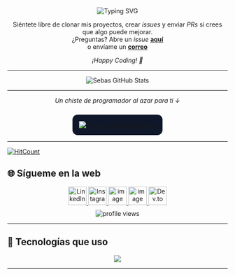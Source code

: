 <div align="center">

<img src="https://readme-typing-svg.demolab.com?font=Fira+Code&pause=1000&color=3B82F6&center=true&vCenter=true&width=600&lines=Bienvenido+a+mi+perfil+de+GitHub;Desarrollador+Web+y+de+Software;JavaScript+%7C+Node.js+%7C+SQL+%7C+React;Arduino+%26+ESP32;IDE:+VS+Code+%26+Windsurf" alt="Typing SVG" />

</div>

<div align="center">

Siéntete libre de clonar mis proyectos, crear *issues* y enviar *PRs* si crees que algo puede mejorar. <br>
¿Preguntas? Abre un *issue* <a href="https://github.com/zodiakoCEO/zodiakoCEO/issues/new"><b>aquí</b></a><br>
o envíame un <a href="mailto:st1001446920@gmail.com"><b>correo</b></a>  

<i>¡Happy Coding! 🚀</i>  

</div>

---

<div align="center">

<img align="center" src="https://github-readme-stats.vercel.app/api?username=zodiakoCEO&include_all_commits=true&count_private=true&show_icons=true&line_height=24&title_color=3B82F6&icon_color=8B5CF6&text_color=9CA3AF&bg_color=00000000" alt="Sebas GitHub Stats">

</div>

---

<div align="center">

<i>Un chiste de programador al azar para ti ↓</i>  

<div style="background-color:#0f172a; border-radius:12px; padding:15px; margin-top:10px; display:inline-block;">
  <a href="https://readme-jokes.vercel.app">
    <img src="https://readme-jokes.vercel.app/api?theme=dark&lang=es" alt="Chistes de programador" />
  </a>
</div>

</div>

---

[![HitCount](http://hits.dwyl.com/zodiakoCEO/zodiakoCEO.svg)](http://hits.dwyl.com/zodiakoCEO/zodiakoCEO)

## 🌐 Sígueme en la web

<div align="center">

<!-- Iconos redondos todos con skillicons (uniformes) -->
<a href="https://www.linkedin.com/in/TU_LINKEDIN" target="_blank">
  <img src="https://skillicons.dev/icons?i=linkedin" alt="LinkedIn" width="42" />
</a>

<a href="https://www.instagram.com/TU_INSTAGRAM" target="_blank">
  <img src="https://skillicons.dev/icons?i=instagram" alt="Instagram" width="42" />
</a>

<a href="https://www.facebook.com/TU_FACEBOOK" target="_blank">
  <img alt="image" src="https://github.com/user-attachments/assets/b704f03d-8366-4dd1-94ce-cc67cffdc033" width="42" />
</a>

<a href="https://open.spotify.com/user/TU_SPOTIFY" target="_blank">
 <img width="42" alt="image" src="https://github.com/user-attachments/assets/0a56ab60-6692-42c1-9736-ad922fe6e7b8" />
</a>

<a href="https://dev.to/TU_DEVTO" target="_blank">
  <img src="https://skillicons.dev/icons?i=devto" alt="Dev.to" width="42" />
</a>

</div>

<!-- Contador de visitas: usar ghpvc (komarev) -->
<div align="center" style="margin-top:8px">
  <img src="https://komarev.com/ghpvc/?username=zodiakoCEO&label=Visitas&color=3B82F6&style=for-the-badge" alt="profile views" />
</div>



---

## 🚀 Tecnologías que uso

<div align="center">

<img src="https://skillicons.dev/icons?i=python,cpp,javascript,nodejs,react,html,css,arduino,mysql,vscode" />

</div>

---

